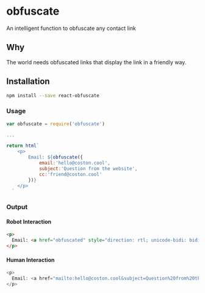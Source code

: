 # obfuscate
An intelligent function to obfuscate any contact link

## Why
The world needs obfuscated links that display the link in a friendly way.

## Installation
```bash
npm install --save react-obfuscate
```

### Usage
```js
var obfuscate = require('obfuscate')

...

return html`
    <p>
        Email: ${obfuscate({
            email:'hello@coston.cool', 
            subject:'Question from the website', 
            cc:'friend@coston.cool'
        })}
    </p>
  `
```

### Output
#### Robot Interaction
```html
<p>
  Email: <a href="obfuscated" style="direction: rtl; unicode-bidi: bidi-override;">looc.notsoc@olleh</a>
</p>
```

#### Human Interaction
```js
<p>
  Email: <a href="mailto:hello@coston.cool&subject=Question%20from%20the%20website&cc=friend@coston.cool">hello@coston.cool</a>
</p>
```